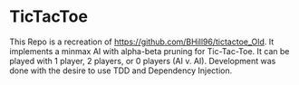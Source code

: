 # TicTacToe
This Repo is a recreation of https://github.com/BHill96/tictactoe_Old. It implements a minmax AI with alpha-beta pruning for Tic-Tac-Toe. It can be played with 1 player, 2 players, or 0 players (AI v. AI). Development was done with the desire to use TDD and Dependency Injection.
